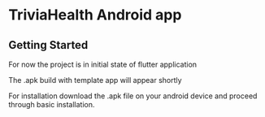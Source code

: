 # TriviaHealth Android app

## Getting Started

For now the project is in initial state of flutter application

The .apk build with template app will appear shortly

For installation download the .apk file on your android device and proceed through basic installation.
